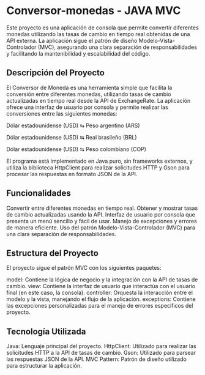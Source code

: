 # Conversor-monedas - JAVA MVC

Este proyecto es una aplicación de consola que permite convertir diferentes monedas utilizando las tasas de cambio en tiempo real obtenidas de una API externa. La aplicación sigue el patrón de diseño Modelo-Vista-Controlador (MVC), asegurando una clara separación de responsabilidades y facilitando la mantenibilidad y escalabilidad del código.

## Descripción del Proyecto
El Conversor de Moneda es una herramienta simple que facilita la conversión entre diferentes monedas, utilizando tasas de cambio actualizadas en tiempo real desde la API de ExchangeRate. La aplicación ofrece una interfaz de usuario por consola y permite realizar las conversiones entre las siguientes monedas:

Dólar estadounidense (USD) ⇆ Peso argentino (ARS)

Dólar estadounidense (USD) ⇆ Real brasileño (BRL)

Dólar estadounidense (USD) ⇆ Peso colombiano (COP)

El programa está implementado en Java puro, sin frameworks externos, y utiliza la biblioteca HttpClient para realizar solicitudes HTTP y Gson para procesar las respuestas en formato JSON de la API.

## Funcionalidades
Convertir entre diferentes monedas en tiempo real.
Obtener y mostrar tasas de cambio actualizadas usando la API.
Interfaz de usuario por consola que presenta un menú sencillo y fácil de usar.
Manejo de excepciones y errores de manera eficiente.
Uso del patrón Modelo-Vista-Controlador (MVC) para una clara separación de responsabilidades.

## Estructura del Proyecto
El proyecto sigue el patrón MVC con los siguientes paquetes:

model: Contiene la lógica de negocio y la integración con la API de tasas de cambio.
view: Contiene la interfaz de usuario que interactúa con el usuario final (en este caso, la consola).
controller: Orquesta la interacción entre el modelo y la vista, manejando el flujo de la aplicación.
exceptions: Contiene las excepciones personalizadas para el manejo de errores específicos del proyecto.

## Tecnología Utilizada
Java: Lenguaje principal del proyecto.
HttpClient: Utilizado para realizar las solicitudes HTTP a la API de tasas de cambio.
Gson: Utilizado para parsear las respuestas JSON de la API.
MVC Pattern: Patrón de diseño utilizado para estructurar la aplicación.
